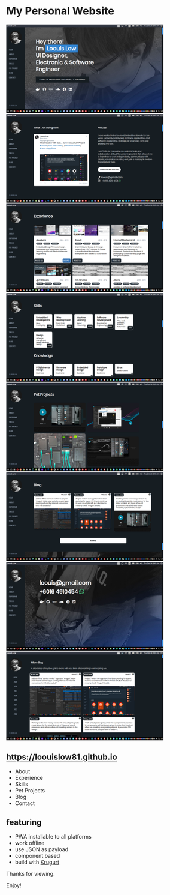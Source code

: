# My Personal Website

<p align="left">
  <img src="screenshot_01.png" width="420">
  <img src="screenshot_02.png" width="420">
  <img src="screenshot_03.png" width="420">
  <img src="screenshot_04.png" width="420">
  <img src="screenshot_05.png" width="420">
  <img src="screenshot_06.png" width="420">
  <img src="screenshot_07.png" width="420">
  <img src="screenshot_08.png" width="420">
</p>

## https://loouislow81.github.io

- About
- Experience
- Skills
- Pet Projects
- Blog
- Contact

## featuring

- PWA installable to all platforms
- work offline
- use JSON as payload
- component based
- build with [Krugurt](https://github.com/loouislow81/krugurt)

Thanks for viewing.

Enjoy!

